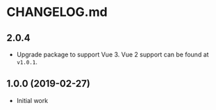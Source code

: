 # CHANGELOG.md

## 2.0.4

- Upgrade package to support Vue 3. Vue 2 support can be found at `v1.0.1`.

## 1.0.0 (2019-02-27)

- Initial work

